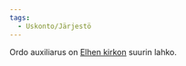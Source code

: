 ```yaml
---
tags:
  - Uskonto/Järjestö
---
```

Ordo auxiliarus on [Elhen kirkon](Elhen%20kirkko.md) suurin lahko.


